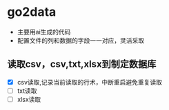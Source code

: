 # go2data
* 主要用ai生成的代码
* 配置文件的列和数据的字段一一对应，灵活采取
  
## 读取csv，csv,txt,xlsx到制定数据库
- [x] csv读取,记录当前读取的行术，中断重启避免重复读取
- [ ] txt读取
- [ ] xlsx读取